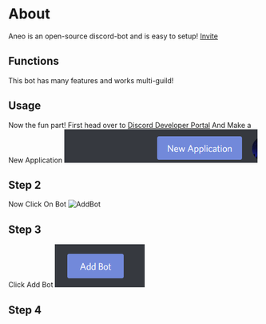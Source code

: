 # About
Aneo is an open-source discord-bot and is easy to setup! [Invite](https://dsc.gg/aneo)
## Functions
This bot has many features and works multi-guild!
## Usage
Now the fun part! First head over to [Discord Developer Portal](https://discord.com/developers/applications) And Make a New Application ![MakeAnApp](/images/first-step.png)
## Step 2
Now Click On Bot ![AddBot](https://i.imgur.com/3paIVuJ.png)

## Step 3
Click Add Bot ![Adding_Our_bot](/images/second-step.png)

## Step 4